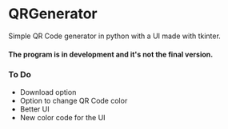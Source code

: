 # QRGenerator
Simple QR Code generator in python with a UI made with tkinter.

#### The program is in development and it's not the final version.

### To Do
* Download option
* Option to change QR Code color
* Better UI
* New color code for the UI